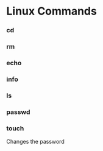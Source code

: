 # Linux Commands

### cd

### rm

### echo

### info

### ls


### passwd

### touch

Changes the password